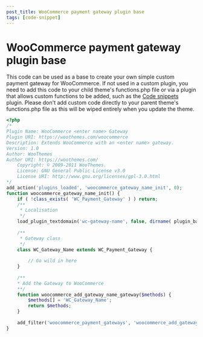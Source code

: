 ```yaml
---
post_title: WooCommerce payment gateway plugin base
tags: [code-snippet]
---
```


# WooCommerce payment gateway plugin base

This code can be used as a base to create your own simple custom payment gateway for WooCommerce. If not used in a custom plugin, you need to add this code to your child theme's functions.php file or via a plugin that allows custom functions to be added, such as the [Code snippets](https://wordpress.org/plugins/code-snippets/) plugin. Please don't add custom code directly to your parent theme's functions.php file as this will be wiped entirely when you update the theme.


```php
<?php
/*
Plugin Name: WooCommerce <enter name> Gateway
Plugin URI: https://woothemes.com/woocommerce
Description: Extends WooCommerce with an <enter name> gateway.
Version: 1.0
Author: WooThemes
Author URI: https://woothemes.com/
	Copyright: © 2009-2011 WooThemes.
	License: GNU General Public License v3.0
	License URI: http://www.gnu.org/licenses/gpl-3.0.html
*/
add_action('plugins_loaded', 'woocommerce_gateway_name_init', 0);
function woocommerce_gateway_name_init() {
	if ( !class_exists( 'WC_Payment_Gateway' ) ) return;
	/**
 	 * Localisation
	 */
	load_plugin_textdomain('wc-gateway-name', false, dirname( plugin_basename( __FILE__ ) ) . '/languages');
    
	/**
 	 * Gateway class
 	 */
	class WC_Gateway_Name extends WC_Payment_Gateway {
	
		// Go wild in here
	}
	
	/**
 	* Add the Gateway to WooCommerce
 	**/
	function woocommerce_add_gateway_name_gateway($methods) {
		$methods[] = 'WC_Gateway_Name';
		return $methods;
	}
	
	add_filter('woocommerce_payment_gateways', 'woocommerce_add_gateway_name_gateway' );
}
```
